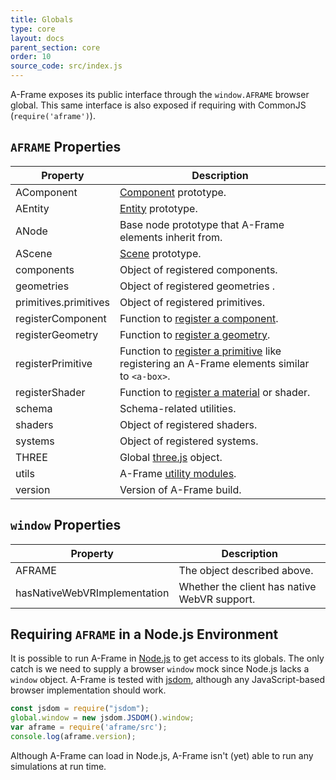 ```yaml
---
title: Globals
type: core
layout: docs
parent_section: core
order: 10
source_code: src/index.js
---
```


A-Frame exposes its public interface through the `window.AFRAME` browser
global. This same interface is also exposed if requiring with CommonJS
(`require('aframe')`).

## `AFRAME` Properties

[component]: ./component.md
[componentregister]: ./component.md#register-a-component
[entity]: ./entity.md
[geometryregister]: ../components/geometry.md#register-a-custom-geometry
[materialregister]: ../components/material.md#register-a-custom-shader-material
[primitiveregister]: ../introduction/html-and-primitives.md#registering-a-primitive
[scene]: ./scene.md
[three.js]: http://threejs.org
[utils]: ./utils.md

| Property              | Description                                                                                                                                                                                                                            |
| ----------            | -------------                                                                                                                                                                                                                          |
| AComponent | [Component][component] prototype.                                                                                                                                                                                                            |
| AEntity               | [Entity][entity] prototype.                                                                                                                                                                                                            |
| ANode                 | Base node prototype that A-Frame elements inherit from.                                                                                                                                                                                |
| AScene                | [Scene][scene] prototype.                                                                                                                                                                                                              |
| components            | Object of registered components.                                                                                                                                                                                                       |
| geometries            | Object of registered geometries .                                                                                                                                                                                                      |
| primitives.primitives | Object of registered primitives.                                                                                                                                                                                                       |
| registerComponent     | Function to [register a component][componentregister].                                                                                                                                                                                 |
| registerGeometry      | Function to [register a geometry][geometryregister].                                                                                                                                                                                   |
| registerPrimitive     | Function to [register a primitive][primitiveregister] like registering an A-Frame elements similar to `<a-box>`.                                                                                                                       |
| registerShader        | Function to [register a material][materialregister] or shader.                                                                                                                                                                         |
| schema                | Schema-related utilities.                                                                                                                                                                                                              |
| shaders               | Object of registered shaders.                                                                                                                                                                                                          |
| systems               | Object of registered systems.                                                                                                                                                                                                          |
| THREE                 | Global [three.js][three.js] object.                                                                                                                                                                                                    |
| utils                 | A-Frame [utility modules][utils].                                                                                                                                                                                                      |
| version               | Version of A-Frame build.                                                                                                                                                                                                              |

## `window` Properties

| Property                     | Description                                  |
| ----------                   | -------------                                |
| AFRAME                       | The object described above.                  |
| hasNativeWebVRImplementation | Whether the client has native WebVR support. |

## Requiring `AFRAME` in a Node.js Environment

It is possible to run A-Frame in [Node.js](https://nodejs.org/en/about) to get access to its globals. The only catch is we need to supply a browser `window` mock since Node.js lacks a `window` object. A-Frame is tested with [jsdom](https://github.com/jsdom/jsdom), although any JavaScript-based browser implementation should work.

```js
const jsdom = require("jsdom");
global.window = new jsdom.JSDOM().window;
var aframe = require('aframe/src');
console.log(aframe.version);
```

Although A-Frame can load in Node.js, A-Frame isn't (yet) able to run any simulations at run time.
